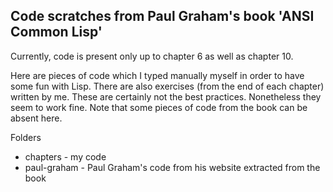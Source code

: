 ## Code scratches from Paul Graham's book 'ANSI Common Lisp'

Currently, code is present only up to chapter 6 as well as chapter 10.

Here are pieces of code which I typed manually myself
in order to have some fun with Lisp. There are also 
exercises (from the end of each chapter) written by me. These are certainly
not the best practices. Nonetheless they seem to work fine.
Note that some pieces of code from the book can be absent here.

Folders
* chapters - my code
* paul-graham - Paul Graham's code from his website extracted from the book
